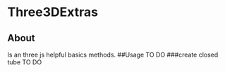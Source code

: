 # Three3DExtras
## About
Is an three js helpful basics methods.
##Usage 
TO DO
###create closed tube
TO DO